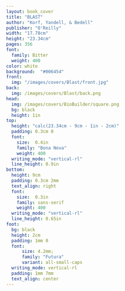 ```yaml
---
layout: book_cover
title: "BLAST"
author: "Korf, Yandell, & Bedell"
publisher: "O'Reilly"
width: "17.78cm"
height: "23.34cm"
pages: 356
font:
  family: Bitter
  weight: 400
color: white
background:  "#006454"
front:
  img: "/images/covers/Blast/front.jpg"
back:
  img: /images/covers/Blast/back.png
head:
  img: /images/covers/BioBuilder/square.png
  bg: black
  height: 1in
top:
  height: "calc(23.34cm - 9cm - 1in - 2cm)"
  padding: 0.3cm 0
  font:
    size:  0.4in
    family: "Bona Nova"
    weight: 400
  writing_mode: "vertical-rl"
  line_height: 0.9in
bottom:
  height: 9cm
  padding: 0.3cm 2mm
  text_align: right
  font:
    size:  0.3in
    family: sans-serif
    weight: 400
  writing_mode: "vertical-rl"
  line_height: 0.65in
foot:
  bg: black
  height: 2cm
  padding: 1mm 0
  font:
      size: 4.2mm;
      family: "Futura"
      variant: all-small-caps
  writing_mode: vertical-rl
  padding: 1mm 7mm
  text_align: center
---
```

